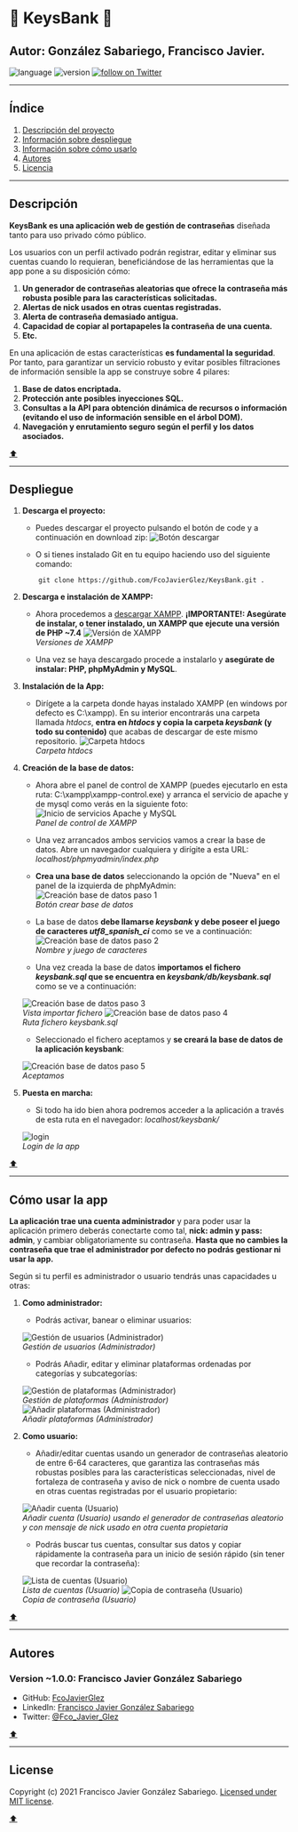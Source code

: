 # :key: KeysBank :key:
## Autor: González Sabariego, Francisco Javier.

<div style="text-align: left;">
    <img src="https://img.shields.io/badge/PHP-7.4-9cf" alt="language">
    <img src="https://img.shields.io/badge/version-1.0.0-blue" alt="version">
    <a href="https://twitter.com/intent/follow?screen_name=Fco_Javier_Glez" target="_blank">
        <img src="https://img.shields.io/twitter/follow/Fco_Javier_Glez?style=social&logo=twitter" alt="follow on Twitter">
    </a>
</div>

---
## Índice 
1. [Descripción del proyecto](#descripción)
2. [Información sobre despliegue](#despliegue)
3. [Información sobre cómo usarlo](#cómo-usar-la-app)
4. [Autores](#autores)
5. [Licencia](#license)
---
## Descripción 
**KeysBank es una aplicación web de gestión de contraseñas** diseñada tanto para uso privado cómo público.

Los usuarios con un perfil activado podrán registrar, editar y eliminar sus cuentas cuando lo requieran, beneficiándose de las herramientas que la app pone a su disposición cómo: 

1. **Un generador de contraseñas aleatorias que ofrece la contraseña más robusta posible para las características solicitadas.**
2. **Alertas de nick usados en otras cuentas registradas.**
3. **Alerta de contraseña demasiado antigua.**
4. **Capacidad de copiar al portapapeles la contraseña de una cuenta.**
5. **Etc.**

En una aplicación de estas características **es fundamental la seguridad**. Por tanto, para garantizar un servicio robusto y evitar posibles filtraciones de información sensible la app se construye sobre 4 pilares:
1. **Base de datos encriptada.**
2. **Protección ante posibles inyecciones SQL.**
3. **Consultas a la API para obtención dinámica de recursos o información (evitando el uso de información sensible en el árbol DOM).**
4. **Navegación y enrutamiento seguro según el perfil y los datos asociados.**

[:arrow_up:](#key-keysbank-key)

---

## Despliegue 
1. **Descarga el proyecto:**
    - Puedes descargar el proyecto pulsando el botón de code y a continuación en download zip:
    ![Botón descargar](readme_img/code_download_button.png)

    - O si tienes instalado Git en tu equipo haciendo uso del siguiente comando:
    ~~~
        git clone https://github.com/FcoJavierGlez/KeysBank.git .
    ~~~

2. **Descarga e instalación de XAMPP:**
    - Ahora procedemos a [descargar XAMPP](https://www.apachefriends.org/download.html). **¡IMPORTANTE!: Asegúrate de instalar, o tener instalado, un XAMPP que ejecute una versión de PHP ~7.4**
    ![Versión de XAMPP](readme_img/xampp_versions.png)  
    _Versiones de XAMPP_

    - Una vez se haya descargado procede a instalarlo y **asegúrate de instalar: PHP, phpMyAdmin y MySQL**.

3. **Instalación de la App:**
    - Dirígete a la carpeta donde hayas instalado XAMPP (en windows por defecto es C:\xampp). En su interior encontrarás una carpeta llamada _htdocs_, **entra en _htdocs_ y copia la carpeta _keysbank_ (y todo su contenido)** que acabas de descargar de este mismo repositorio.
    ![Carpeta htdocs](readme_img/htdocs_folder.png)  
    _Carpeta htdocs_
    
4. **Creación de la base de datos:**
    - Ahora abre el panel de control de XAMPP (puedes ejecutarlo en esta ruta: C:\xampp\xampp-control.exe) y arranca el servicio de apache y de mysql como verás en la siguiente foto:
    ![Inicio de servicios Apache y MySQL](readme_img/inicio_apache_mysql_xampp.png)  
    _Panel de control de XAMPP_

    - Una vez arrancados ambos servicios vamos a crear la base de datos. Abre un navegador cualquiera y dirígite a esta URL: _localhost/phpmyadmin/index.php_

    - **Crea una base de datos** seleccionando la opción de "Nueva" en el panel de la izquierda de phpMyAdmin:
    ![Creación base de datos paso 1](readme_img/create_db.png)  
    _Botón crear base de datos_

    - La base de datos **debe llamarse _keysbank_ y debe poseer el juego de caracteres _utf8_spanish_ci_** como se ve a continuación:
    ![Creación base de datos paso 2](readme_img/create_db2.png)  
    _Nombre y juego de caracteres_

    - Una vez creada la base de datos **importamos el fichero _keysbank.sql_ que se encuentra en _keysbank/db/keysbank.sql_** como se ve a continuación:

    ![Creación base de datos paso 3](readme_img/create_db3.png)  
    _Vista importar fichero_
    ![Creación base de datos paso 4](readme_img/create_db4.png)  
    _Ruta fichero keysbank.sql_

    - Seleccionado el fichero aceptamos y **se creará la base de datos de la aplicación keysbank**:

    ![Creación base de datos paso 5](readme_img/create_db5.png)  
    _Aceptamos_

5. **Puesta en marcha:**
    - Si todo ha ido bien ahora podremos acceder a la aplicación a través de esta ruta en el navegador: _localhost/keysbank/_

    ![login](readme_img/login.png)  
    _Login de la app_

[:arrow_up:](#key-keysbank-key)

---

## Cómo usar la app
**La aplicación trae una cuenta administrador** y para poder usar la aplicación primero deberás conectarte como tal, **nick: admin y pass: admin**, y cambiar obligatoriamente su contraseña.  **Hasta que no cambies la contraseña que trae el administrador por defecto no podrás gestionar ni usar la app.**

Según si tu perfil es administrador o usuario tendrás unas capacidades u otras:
1. **Como administrador:**
    - Podrás activar, banear o eliminar usuarios:

    ![Gestión de usuarios (Administrador)](readme_img/users_list.png)  
    _Gestión de usuarios (Administrador)_

    - Podrás Añadir, editar y eliminar plataformas ordenadas por categorías y subcategorías:

    ![Gestión de plataformas (Administrador)](readme_img/platforms_list.png)  
    _Gestión de plataformas (Administrador)_
    ![Añadir plataformas (Administrador)](readme_img/add_platform.png)  
    _Añadir plataformas (Administrador)_
2. **Como usuario:**
    - Añadir/editar cuentas usando un generador de contraseñas aleatorio de entre 6-64 caracteres, que garantiza las contraseñas más robustas posibles para las características seleccionadas, nivel de fortaleza de contraseña y aviso de nick o nombre de cuenta usado en otras cuentas registradas por el usuario propietario:

    ![Añadir cuenta (Usuario)](readme_img/add_account.png)  
    _Añadir cuenta (Usuario) usando el generador de contraseñas aleatorio y con mensaje de nick usado en otra cuenta propietaria_

    - Podrás buscar tus cuentas, consultar sus datos y copiar rápidamente la contraseña para un inicio de sesión rápido (sin tener que recordar la contraseña):

    ![Lista de cuentas (Usuario)](readme_img/accounts_list.png)  
    _Lista de cuentas (Usuario)_
    ![Copia de contraseña (Usuario)](readme_img/copy_pass.png)  
    _Copia de contraseña (Usuario)_

[:arrow_up:](#key-keysbank-key)

---

## Autores 
### Version ~1.0.0: Francisco Javier González Sabariego
- GitHub: [FcoJavierGlez](https://github.com/FcoJavierGlez)
- LinkedIn: [Francisco Javier González Sabariego](https://www.linkedin.com/in/francisco-javier-gonz%C3%A1lez-sabariego-51052a175/)
- Twitter: [@Fco_Javier_Glez](https://twitter.com/Fco_Javier_Glez)

[:arrow_up:](#key-keysbank-key)

---

## License 
Copyright (c) 2021 Francisco Javier González Sabariego. [Licensed under MIT license](https://github.com/FcoJavierGlez/keys_bank/blob/main/LICENSE).

[:arrow_up:](#key-keysbank-key)